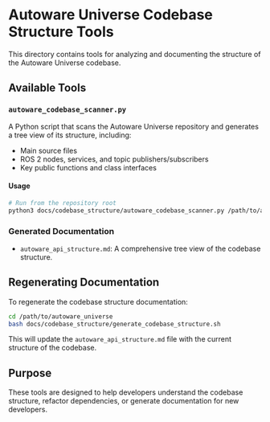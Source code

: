 # Autoware Universe Codebase Structure Tools

This directory contains tools for analyzing and documenting the structure of the Autoware Universe codebase.

## Available Tools

### `autoware_codebase_scanner.py`

A Python script that scans the Autoware Universe repository and generates a tree view of its structure, including:
- Main source files
- ROS 2 nodes, services, and topic publishers/subscribers
- Key public functions and class interfaces

#### Usage

```bash
# Run from the repository root
python3 docs/codebase_structure/autoware_codebase_scanner.py /path/to/autoware_universe > output.txt
```

### Generated Documentation

- `autoware_api_structure.md`: A comprehensive tree view of the codebase structure.

## Regenerating Documentation

To regenerate the codebase structure documentation:

```bash
cd /path/to/autoware_universe
bash docs/codebase_structure/generate_codebase_structure.sh
```

This will update the `autoware_api_structure.md` file with the current structure of the codebase.

## Purpose

These tools are designed to help developers understand the codebase structure, refactor dependencies, or generate documentation for new developers.